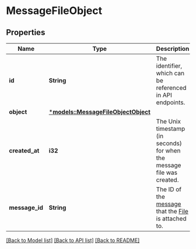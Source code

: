# MessageFileObject

## Properties
Name | Type | Description | Notes
------------ | ------------- | ------------- | -------------
**id** | **String** | The identifier, which can be referenced in API endpoints. | 
**object** | [***models::MessageFileObjectObject**](MessageFileObject_object.md) |  | 
**created_at** | **i32** | The Unix timestamp (in seconds) for when the message file was created. | 
**message_id** | **String** | The ID of the [message](/docs/api-reference/messages) that the [File](/docs/api-reference/files) is attached to. | 

[[Back to Model list]](../README.md#documentation-for-models) [[Back to API list]](../README.md#documentation-for-api-endpoints) [[Back to README]](../README.md)


